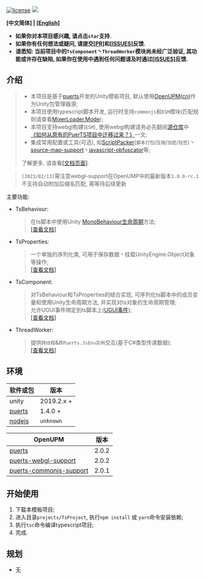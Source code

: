 [![license](https://img.shields.io/badge/license-MIT-blue.svg)](./LICENSE)
[![](https://img.shields.io/github/issues/throw-out/puerts-unity-kit.svg)](https://github.com/throw-out/puerts-unity-kit/issues)

**[中文简体] | [[English]](./README_EN.md)**

- **如果你对本项目感兴趣, 请点击`star`支持.**  
- **如果你有任何想法或疑问, 请提交[[PR]](https://github.com/throw-out/puerts-unity-kit/pulls)和[[ISSUES]](https://github.com/throw-out/puerts-unity-kit/issues)反馈.**  
- **请悉知: 当前项目中的`TsComponent`丶`ThreadWorker`模块尚未经广泛验证, 其功能或许存在缺陷, 如果你在使用中遇到任何问题请及时通过[[ISSUES]](https://github.com/throw-out/puerts-unity-kit/issues)反馈.**

## 介绍
> - 本项目是基于[puerts](https://github.com/Tencent/puerts)开发的Unity模板项目,  默认使用[OpenUPM(cn)](https://openupm.cn/)作为Unity包管理器源;  
> - 本项目使用typescript脚本开发, 运行时支持`commonjs`和`ESM`模块(匹配规则请查看[MixerLoader.Mode](./projects/Assets/XOR/Runtime/Src/Loader.cs));  
> - 本项目支持webgl构建(`ESM`), 使用webgl构建请务必先翻阅[源仓库](https://github.com/zombieyang/puerts_unity_webgl_demo)中[《如何从原有的PuerTS项目中迁移过来？》](https://github.com/zombieyang/puerts_unity_webgl_demo/wiki/%E5%A6%82%E4%BD%95%E4%BB%8E%E5%8E%9F%E6%9C%89%E7%9A%84PuerTS%E9%A1%B9%E7%9B%AE%E4%B8%AD%E8%BF%81%E7%A7%BB%E8%BF%87%E6%9D%A5%EF%BC%9F)一文;  
> - 集成常用配置或工具(可选), 如[ScriptPacker](./docs/zhcn/ScriptPacker.md)(`脚本打包`/`压缩`/`加密`/`验签`)丶[source-map-support](https://www.npmjs.com/package/source-map-support)丶[javascript-obfuscator](https://www.npmjs.com/package/javascript-obfuscator)等;
>
> 了解更多, 请查看[[文档页面]](./docs/zhcn).

> `[2023/02/13]`需注意webgl-support在OpenUMP中的最新版本`1.0.0-rc.1`不支持自动附加后缀名匹配, 需等待后续更新

主要功能:
- TsBehaviour:
  > 在ts脚本中使用Unity [MonoBehaviour生命周期](https://docs.unity3d.com/2021.3/Documentation/Manual/ExecutionOrder.html)方法;  
  > [[查看文档]](./docs/zhcn/TsBehaviour.md)

- TsProperties:
  > 一个单独的序列化类, 可用于保存数据丶挂载UnityEngine.Object对象等操作;  
  > [[查看文档]](./docs/zhcn/TsProperties.md)

- TsComponent:
  > 对TsBehaviour和TsProperties的结合实现, 可序列化ts脚本中的成员变量和使用Unity生命周期方法, 并实现对ts对象的生命周期管理;  
  > 允许UGUI事件绑定到ts脚本上([UGUI事件](./docs/zhcn/TsComponentBindUGUIEvents.md));  
  > [[查看文档]](./docs/zhcn/TsComponent.md)

- ThreadWorker:
  > 提供`跨线程`&`跨Puerts.JsEnv实例`交互(基于C#类型传递数据);  
  > [[查看文档]](./docs/zhcn/ThreadWorker.md)

## 环境
| 软件或包     |  版本           |
| ------------ | ------------ |
| unity   |  2019.2.x + |
| [puerts](https://github.com/Tencent/puerts/releases) |  1.4.0 + |
| [nodejs](https://nodejs.org/) | `unknown`|

| OpenUPM     |  版本           |
| ------------ | ------------ |
| [puerts](https://openupm.com/packages/com.tencent.puerts.core/) | 2.0.2 |
| [puerts-webgl-support](https://openupm.com/packages/com.tencent.puerts.webgl/) | 2.0.2 |
| [puerts-commonjs-support](https://openupm.com/packages/com.tencent.puerts.commonjs/) |  2.0.1 |

## 开始使用
1. 下载本模板项目;
2. 进入目录`projects/TsProject`, 执行`npm install` 或 `yarn`命令安装依赖;
3. 执行`tsc`命令编译typescript项目;
4. 完成.

## 规划
- 无
